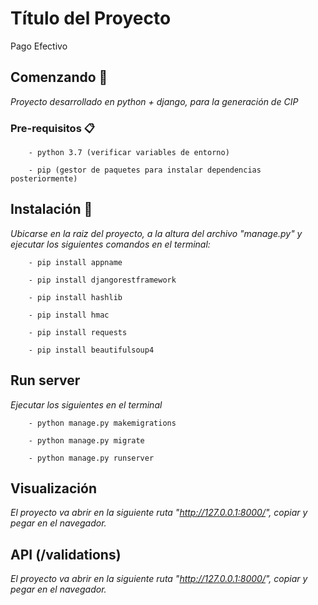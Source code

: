 # Título del Proyecto

Pago Efectivo

## Comenzando 🚀

_Proyecto desarrollado en python + django, para la generación de CIP_

### Pre-requisitos 📋

```
	- python 3.7 (verificar variables de entorno)
```

```
	- pip (gestor de paquetes para instalar dependencias posteriormente)
```

## Instalación 🔧

_Ubicarse en la raiz del proyecto, a la altura del archivo "manage.py" y ejecutar los siguientes comandos en el terminal:_

```
	- pip install appname
```

```
	- pip install djangorestframework
```

```
	- pip install hashlib
```

```
	- pip install hmac
```

```
	- pip install requests
```

```
	- pip install beautifulsoup4
```

## Run server

_Ejecutar los siguientes en el terminal_

```
	- python manage.py makemigrations
```

```
	- python manage.py migrate
```

```
	- python manage.py runserver
```
## Visualización

_El proyecto va abrir en la siguiente ruta "http://127.0.0.1:8000/", copiar y pegar en el navegador._

## API (/validations)

_El proyecto va abrir en la siguiente ruta "http://127.0.0.1:8000/", copiar y pegar en el navegador._